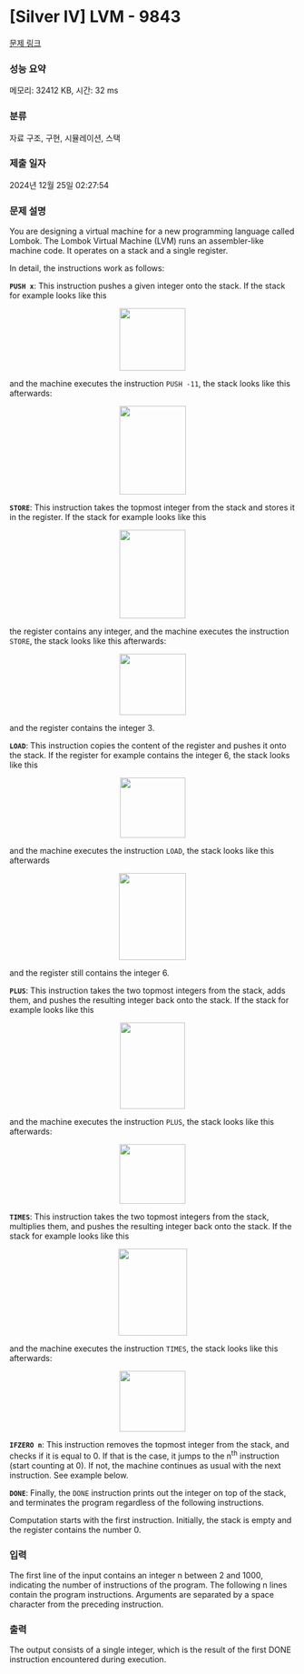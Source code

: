 # [Silver IV] LVM - 9843 

[문제 링크](https://www.acmicpc.net/problem/9843) 

### 성능 요약

메모리: 32412 KB, 시간: 32 ms

### 분류

자료 구조, 구현, 시뮬레이션, 스택

### 제출 일자

2024년 12월 25일 02:27:54

### 문제 설명

<p>You are designing a virtual machine for a new programming language called Lombok. The Lombok Virtual Machine (LVM) runs an assembler-like machine code. It operates on a stack and a single register.</p>

<p>In detail, the instructions work as follows:</p>

<p><code><strong>PUSH x</strong></code>: This instruction pushes a given integer onto the stack. If the stack for example looks like this</p>

<p style="text-align: center;"><img alt="" src="https://upload.acmicpc.net/8998a199-4068-4cf2-b1b1-71e51f3cc8ad/-/preview/" style="width: 116px; height: 110px;"></p>

<p>and the machine executes the instruction <code>PUSH -11</code>, the stack looks like this afterwards:</p>

<p style="text-align: center;"><img alt="" src="https://upload.acmicpc.net/113a77f3-e0ca-471e-ab13-f722ca5d34ff/-/preview/" style="width: 117px; height: 156px;"></p>

<p><strong><code>STORE</code></strong>: This instruction takes the topmost integer from the stack and stores it in the register. If the stack for example looks like this</p>

<p style="text-align: center;"><img alt="" src="https://upload.acmicpc.net/e07868c6-7f1e-4028-95fb-24b4985f4130/-/preview/" style="width: 116px; height: 156px;"></p>

<p>the register contains any integer, and the machine executes the instruction <code>STORE</code>, the stack looks like this afterwards:</p>

<p style="text-align: center;"><img alt="" src="https://upload.acmicpc.net/dc8f368b-a7f3-46ed-bde0-e7b81baecf5d/-/preview/" style="width: 117px; height: 108px;"></p>

<p>and the register contains the integer 3.</p>

<p><code><strong>LOAD</strong></code>: This instruction copies the content of the register and pushes it onto the stack. If the register for example contains the integer 6, the stack looks like this</p>

<p style="text-align: center;"><img alt="" src="https://upload.acmicpc.net/6fa0ed7a-d9ab-4fb8-9fa2-efe739277008/-/preview/" style="width: 115px; height: 106px;"></p>

<p>and the machine executes the instruction <code>LOAD</code>, the stack looks like this afterwards</p>

<p style="text-align: center;"><img alt="" src="https://upload.acmicpc.net/f7e945c9-eb9d-47c1-aea2-a2167e2ab1a7/-/preview/" style="width: 118px; height: 153px;"></p>

<p>and the register still contains the integer 6.</p>

<p><code><strong>PLUS</strong></code>: This instruction takes the two topmost integers from the stack, adds them, and pushes the resulting integer back onto the stack. If the stack for example looks like this</p>

<p style="text-align: center;"><img alt="" src="https://upload.acmicpc.net/87b51a8b-93fb-47bf-9c3f-96c8fc74bf68/-/preview/" style="width: 114px; height: 152px;"></p>

<p>and the machine executes the instruction <code>PLUS</code>, the stack looks like this afterwards:</p>

<p style="text-align: center;"><img alt="" src="https://upload.acmicpc.net/8528630e-5636-4f44-9f2b-e33dc762db89/-/preview/" style="width: 116px; height: 105px;"></p>

<p><code><strong>TIMES</strong></code>: This instruction takes the two topmost integers from the stack, multiplies them, and pushes the resulting integer back onto the stack. If the stack for example looks like this</p>

<p style="text-align: center;"><img alt="" src="https://upload.acmicpc.net/e97b531a-2911-4b33-abfe-17cc8c4810fc/-/preview/" style="width: 121px; height: 153px;"></p>

<p>and the machine executes the instruction <code>TIMES</code>, the stack looks like this afterwards:</p>

<p style="text-align: center;"><img alt="" src="https://upload.acmicpc.net/5095b3fb-b620-4c92-81bb-e3266b5f7eb0/-/preview/" style="width: 116px; height: 107px;"></p>

<p><code><strong>IFZERO n</strong></code>: This instruction removes the topmost integer from the stack, and checks if it is equal to 0. If that is the case, it jumps to the n<sup>th</sup> instruction (start counting at 0). If not, the machine continues as usual with the next instruction. See example below.</p>

<p><code><strong>DONE</strong></code>: Finally, the <code>DONE</code> instruction prints out the integer on top of the stack, and terminates the program regardless of the following instructions.</p>

<p>Computation starts with the first instruction. Initially, the stack is empty and the register contains the number 0.</p>

### 입력 

 <p>The first line of the input contains an integer n between 2 and 1000, indicating the number of instructions of the program. The following n lines contain the program instructions. Arguments are separated by a space character from the preceding instruction.</p>

### 출력 

 <p>The output consists of a single integer, which is the result of the first DONE instruction encountered during execution.</p>


